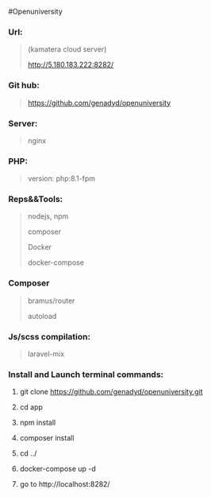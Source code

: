 #Openuniversity

### Url: 
   > (kamatera cloud server)
   > 
   > http://5.180.183.222:8282/ 

### Git hub:
   > https://github.com/genadyd/openuniversity

### Server:
   >nginx
### PHP:
>version: php:8.1-fpm 

### Reps&&Tools:
   > nodejs, npm
   > 
   > composer
> 
> Docker
> 
> docker-compose

### Composer

>bramus/router
> 
> autoload
### Js/scss compilation:
>laravel-mix

### Install and Launch terminal commands:

1. git clone https://github.com/genadyd/openuniversity.git

2. cd app

3. npm install

4. composer install

5. cd ../

6. docker-compose up -d

7. go to http://localhost:8282/

